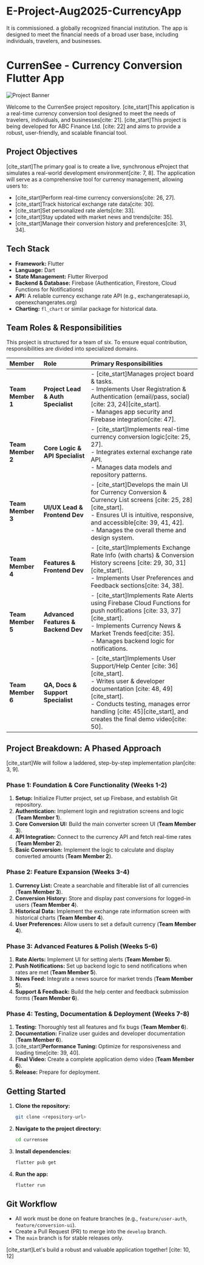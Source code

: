 # E-Project-Aug2025-CurrencyApp
It is commissioned. a globally recognized financial institution. The app is designed to meet the financial needs of a broad user base, including individuals, travelers, and businesses.

# CurrenSee - Currency Conversion Flutter App

![Project Banner](https://placehold.co/1200x300/4285f4/ffffff?text=CurrenSee&font=raleway)

Welcome to the CurrenSee project repository. [cite_start]This application is a real-time currency conversion tool designed to meet the needs of travelers, individuals, and businesses[cite: 21]. [cite_start]This project is being developed for ABC Finance Ltd. [cite: 22] and aims to provide a robust, user-friendly, and scalable financial tool.

## Project Objectives

[cite_start]The primary goal is to create a live, synchronous eProject that simulates a real-world development environment[cite: 7, 8]. The application will serve as a comprehensive tool for currency management, allowing users to:

* [cite_start]Perform real-time currency conversions[cite: 26, 27].
* [cite_start]Track historical exchange rate data[cite: 30].
* [cite_start]Set personalized rate alerts[cite: 33].
* [cite_start]Stay updated with market news and trends[cite: 35].
* [cite_start]Manage their conversion history and preferences[cite: 31, 34].

## Tech Stack

* **Framework:** Flutter
* **Language:** Dart
* **State Management:** Flutter Riverpod
* **Backend & Database:** Firebase (Authentication, Firestore, Cloud Functions for Notifications)
* **API:** A reliable currency exchange rate API (e.g., exchangeratesapi.io, openexchangerates.org)
* **Charting:** `fl_chart` or similar package for historical data.

## Team Roles & Responsibilities

This project is structured for a team of six. To ensure equal contribution, responsibilities are divided into specialized domains.

| Member | Role | Primary Responsibilities |
| :--- | :--- | :--- |
| **Team Member 1** | **Project Lead & Auth Specialist** | - [cite_start]Manages project board & tasks.<br>- Implements User Registration & Authentication (email/pass, social) [cite: 23, 24][cite_start].<br>- Manages app security and Firebase integration[cite: 47]. |
| **Team Member 2** | **Core Logic & API Specialist** | - [cite_start]Implements real-time currency conversion logic[cite: 25, 27].<br>- Integrates external exchange rate API.<br>- Manages data models and repository patterns. |
| **Team Member 3** | **UI/UX Lead & Frontend Dev** | - [cite_start]Develops the main UI for Currency Conversion & Currency List screens [cite: 25, 28][cite_start].<br>- Ensures UI is intuitive, responsive, and accessible[cite: 39, 41, 42].<br>- Manages the overall theme and design system. |
| **Team Member 4** | **Features & Frontend Dev** | - [cite_start]Implements Exchange Rate Info (with charts) & Conversion History screens [cite: 29, 30, 31][cite_start].<br>- Implements User Preferences and Feedback sections[cite: 34, 38]. |
| **Team Member 5** | **Advanced Features & Backend Dev** | - [cite_start]Implements Rate Alerts using Firebase Cloud Functions for push notifications [cite: 33, 37][cite_start].<br>- Implements Currency News & Market Trends feed[cite: 35].<br>- Manages backend logic for notifications. |
| **Team Member 6** | **QA, Docs & Support Specialist**| - [cite_start]Implements User Support/Help Center [cite: 36][cite_start].<br>- Writes user & developer documentation [cite: 48, 49][cite_start].<br>- Conducts testing, manages error handling [cite: 45][cite_start], and creates the final demo video[cite: 50]. |

## Project Breakdown: A Phased Approach

[cite_start]We will follow a laddered, step-by-step implementation plan[cite: 3, 9].

### **Phase 1: Foundation & Core Functionality (Weeks 1-2)**
1.  **Setup:** Initialize Flutter project, set up Firebase, and establish Git repository.
2.  **Authentication:** Implement login and registration screens and logic (**Team Member 1**).
3.  **Core Conversion UI:** Build the main converter screen UI (**Team Member 3**).
4.  **API Integration:** Connect to the currency API and fetch real-time rates (**Team Member 2**).
5.  **Basic Conversion:** Implement the logic to calculate and display converted amounts (**Team Member 2**).

### **Phase 2: Feature Expansion (Weeks 3-4)**
1.  **Currency List:** Create a searchable and filterable list of all currencies (**Team Member 3**).
2.  **Conversion History:** Store and display past conversions for logged-in users (**Team Member 4**).
3.  **Historical Data:** Implement the exchange rate information screen with historical charts (**Team Member 4**).
4.  **User Preferences:** Allow users to set a default currency (**Team Member 4**).

### **Phase 3: Advanced Features & Polish (Weeks 5-6)**
1.  **Rate Alerts:** Implement UI for setting alerts (**Team Member 5**).
2.  **Push Notifications:** Set up backend logic to send notifications when rates are met (**Team Member 5**).
3.  **News Feed:** Integrate a news source for market trends (**Team Member 5**).
4.  **Support & Feedback:** Build the help center and feedback submission forms (**Team Member 6**).

### **Phase 4: Testing, Documentation & Deployment (Weeks 7-8)**
1.  **Testing:** Thoroughly test all features and fix bugs (**Team Member 6**).
2.  **Documentation:** Finalize user guides and developer documentation (**Team Member 6**).
3.  [cite_start]**Performance Tuning:** Optimize for responsiveness and loading time[cite: 39, 40].
4.  **Final Video:** Create a complete application demo video (**Team Member 6**).
5.  **Release:** Prepare for deployment.

## Getting Started

1.  **Clone the repository:**
    ```bash
    git clone <repository-url>
    ```
2.  **Navigate to the project directory:**
    ```bash
    cd currensee
    ```
3.  **Install dependencies:**
    ```bash
    flutter pub get
    ```
4.  **Run the app:**
    ```bash
    flutter run
    ```

## Git Workflow

* All work must be done on feature branches (e.g., `feature/user-auth`, `feature/conversion-ui`).
* Create a Pull Request (PR) to merge into the `develop` branch.
* The `main` branch is for stable releases only.

[cite_start]Let's build a robust and valuable application together! [cite: 10, 12]
